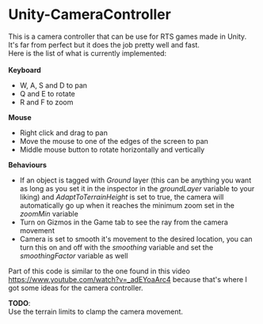 # Unity-CameraController
This is a camera controller that can be use for RTS games made in Unity.<br />
It's far from perfect but it does the job pretty well and fast.<br />
Here is the list of what is currently implemented:<br /><br />
<b>Keyboard</b>
<ul>
  <li>W, A, S and D to pan</li>
  <li>Q and E to rotate</li>
  <li>R and F to zoom</li>
</ul>
<b>Mouse</b>
<ul>
  <li>Right click and drag to pan</li>
  <li>Move the mouse to one of the edges of the screen to pan</li>
  <li>Middle mouse button to rotate horizontally and vertically</li>
</ul>
<b>Behaviours</b>
<ul>
  <li>If an object is tagged with <i>Ground</i> layer (this can be anything you want as long as you set it in the inspector in the <i>groundLayer</i> variable to your liking) and <i>AdaptToTerrainHeight</i> is set to true, the camera will automatically go up when it reaches the minimum zoom set in the <i>zoomMin</i> variable</li>
  <li>Turn on Gizmos in the Game tab to see the ray from the camera movement</li>
  <li>Camera is set to smooth it's movement to the desired location, you can turn this on and off with the <i>smoothing</i> variable and set the <i>smoothingFactor</i> variable as well</li>
</ul>

Part of this code is similar to the one found in this video https://www.youtube.com/watch?v=_adEYoaArc4 because that's where I got some ideas for the camera controller.

<b>TODO</b>: <br />
Use the terrain limits to clamp the camera movement.

